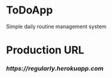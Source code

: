 # ToDoApp
Simple daily routine management system


# Production URL
<h3><i>https://regularly.herokuapp.com</i></h3>
